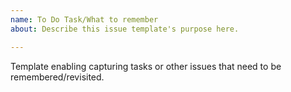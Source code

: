 ```yaml
---
name: To Do Task/What to remember
about: Describe this issue template's purpose here.

---
```


Template enabling capturing tasks or other issues that need to be remembered/revisited.
